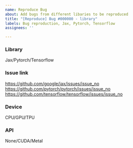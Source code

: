 ```yaml
---
name: Reproduce Bug
about: Add bugs from different libaries to be reproduced
title: "[Reproduce] Bug #000000 - library"
labels: Bug reproduction, Jax, Pytorch, Tensorflow
assignees: ''

---
```


### Library
Jax/Pytorch/Tensorflow
### Issue link
https://github.com/google/jax/issues/issue_no
https://github.com/pytorch/pytorch/issues/issue_no
https://github.com/tensorflow/tensorflow/issues/issue_no
### Device
CPU/GPU/TPU
### API
None/CUDA/Metal
